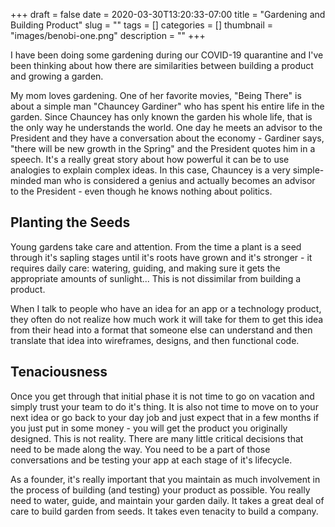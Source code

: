 +++ 
draft = false
date = 2020-03-30T13:20:33-07:00
title = "Gardening and Building Product"
slug = "" 
tags = []
categories = []
thumbnail = "images/benobi-one.png"
description = ""
+++

I have been doing some gardening during our COVID-19 quarantine and I've been thinking about how there are similarities between building a product and growing a garden.

My mom loves gardening. One of her favorite movies, "Being There" is about a simple man "Chauncey Gardiner" who has spent his entire life in the garden. Since Chauncey has only known the garden his whole life, that is the only way he understands the world. One day he meets an advisor to the President and they have a conversation about the economy - Gardiner says, "there will be new growth in the Spring" and the President quotes him in a speech. It's a really great story about how powerful it can be to use analogies to explain complex ideas. In this case, Chauncey is a very simple-minded man who is considered a genius and actually becomes an advisor to the President - even though he knows nothing about politics.

## Planting the Seeds

Young gardens take care and attention. From the time a plant is a seed through it's sapling stages until it's roots have grown and it's stronger - it requires daily care: watering, guiding, and making sure it gets the appropriate amounts of sunlight... This is not dissimilar from building a product.

When I talk to people who have an idea for an app or a technology product, they often do not realize how much work it will take for them to get this idea from their head into a format that someone else can understand and then translate that idea into wireframes, designs, and then functional code.

## Tenaciousness

Once you get through that initial phase it is not time to go on vacation and simply trust your team to do it's thing. It is also not time to move on to your next idea or go back to your day job and just expect that in a few months if you just put in some money - you will get the product you originally designed. This is not reality. There are many little critical decisions that need to be made along the way. You need to be a part of those conversations and be testing your app at each stage of it's lifecycle.

 As a founder, it's really important that you maintain as much involvement in the process of building (and testing) your product as possible. You really need to water, guide, and maintain your garden daily. It takes a great deal of care to build  garden from seeds. It takes even tenacity to build a company.
